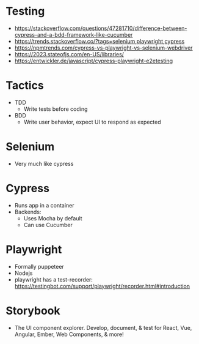 # Testing

-   https://stackoverflow.com/questions/47281710/difference-between-cypress-and-a-bdd-framework-like-cucumber
-   https://trends.stackoverflow.co/?tags=selenium,playwright,cypress
-   https://npmtrends.com/cypress-vs-playwright-vs-selenium-webdriver
-   https://2023.stateofjs.com/en-US/libraries/
-   https://entwickler.de/javascript/cypress-playwright-e2etesting

# Tactics

-   TDD
    -   Write tests before coding
-   BDD
    -   Write user behavior, expect UI to respond as expected

# Selenium

-   Very much like cypress

# Cypress

-   Runs app in a container
-   Backends:
    -   Uses Mocha by default
    -   Can use Cucumber

# Playwright

-   Formally puppeteer
-   Nodejs
-   playwright has a test-recorder: https://testingbot.com/support/playwright/recorder.html#introduction

# Storybook

-   The UI component explorer. Develop, document, & test for React, Vue, Angular, Ember, Web Components, & more!
